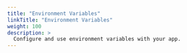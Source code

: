 ```yaml
---
title: "Environment Variables"
linkTitle: "Environment Variables"
weight: 100
description: >
  Configure and use environment variables with your app. 
---
```

